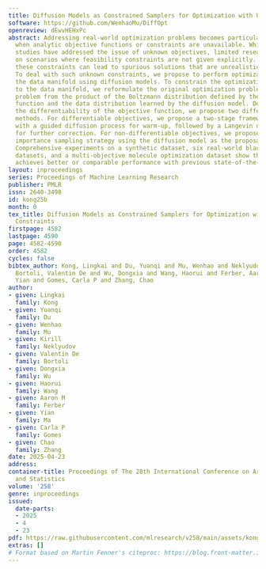 ```yaml
---
title: Diffusion Models as Constrained Samplers for Optimization with Unknown Constraints
software: https://github.com/WenhaoMu/DiffOpt
openreview: dEwvHEHxPc
abstract: Addressing real-world optimization problems becomes particularly challenging
  when analytic objective functions or constraints are unavailable. While numerous
  studies have addressed the issue of unknown objectives, limited research has focused
  on scenarios where feasibility constraints are not given explicitly. Overlooking
  these constraints can lead to spurious solutions that are unrealistic in practice.
  To deal with such unknown constraints, we propose to perform optimization within
  the data manifold using diffusion models. To constrain the optimization process
  to the data manifold, we reformulate the original optimization problem as a sampling
  problem from the product of the Boltzmann distribution defined by the objective
  function and the data distribution learned by the diffusion model. Depending on
  the differentiability of the objective function, we propose two different sampling
  methods. For differentiable objectives, we propose a two-stage framework that begins
  with a guided diffusion process for warm-up, followed by a Langevin dynamics stage
  for further correction. For non-differentiable objectives, we propose an iterative
  importance sampling strategy using the diffusion model as the proposal distribution.
  Comprehensive experiments on a synthetic dataset, six real-world black-box optimization
  datasets, and a multi-objective molecule optimization dataset show that our method
  achieves better or comparable performance with previous state-of-the-art baselines.
layout: inproceedings
series: Proceedings of Machine Learning Research
publisher: PMLR
issn: 2640-3498
id: kong25b
month: 0
tex_title: Diffusion Models as Constrained Samplers for Optimization with Unknown
  Constraints
firstpage: 4582
lastpage: 4590
page: 4582-4590
order: 4582
cycles: false
bibtex_author: Kong, Lingkai and Du, Yuanqi and Mu, Wenhao and Neklyudov, Kirill and
  Bortoli, Valentin De and Wu, Dongxia and Wang, Haorui and Ferber, Aaron M and Ma,
  Yian and Gomes, Carla P and Zhang, Chao
author:
- given: Lingkai
  family: Kong
- given: Yuanqi
  family: Du
- given: Wenhao
  family: Mu
- given: Kirill
  family: Neklyudov
- given: Valentin De
  family: Bortoli
- given: Dongxia
  family: Wu
- given: Haorui
  family: Wang
- given: Aaron M
  family: Ferber
- given: Yian
  family: Ma
- given: Carla P
  family: Gomes
- given: Chao
  family: Zhang
date: 2025-04-23
address:
container-title: Proceedings of The 28th International Conference on Artificial Intelligence
  and Statistics
volume: '258'
genre: inproceedings
issued:
  date-parts:
  - 2025
  - 4
  - 23
pdf: https://raw.githubusercontent.com/mlresearch/v258/main/assets/kong25b/kong25b.pdf
extras: []
# Format based on Martin Fenner's citeproc: https://blog.front-matter.io/posts/citeproc-yaml-for-bibliographies/
---
```

